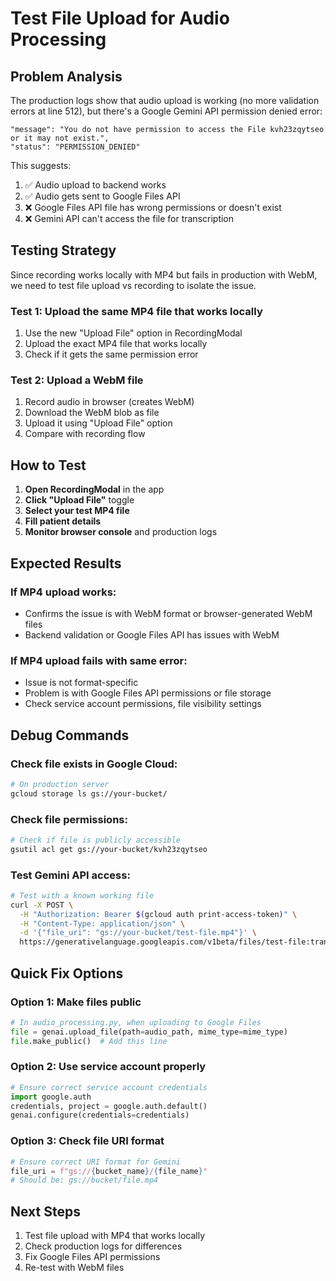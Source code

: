 # Test File Upload for Audio Processing

## Problem Analysis

The production logs show that audio upload is working (no more validation errors at line 512), but there's a Google Gemini API permission denied error:

```
"message": "You do not have permission to access the File kvh23zqytseo or it may not exist.",
"status": "PERMISSION_DENIED"
```

This suggests:
1. ✅ Audio upload to backend works
2. ✅ Audio gets sent to Google Files API 
3. ❌ Google Files API file has wrong permissions or doesn't exist
4. ❌ Gemini API can't access the file for transcription

## Testing Strategy

Since recording works locally with MP4 but fails in production with WebM, we need to test file upload vs recording to isolate the issue.

### Test 1: Upload the same MP4 file that works locally
1. Use the new "Upload File" option in RecordingModal
2. Upload the exact MP4 file that works locally
3. Check if it gets the same permission error

### Test 2: Upload a WebM file
1. Record audio in browser (creates WebM)
2. Download the WebM blob as file
3. Upload it using "Upload File" option
4. Compare with recording flow

## How to Test

1. **Open RecordingModal** in the app
2. **Click "Upload File"** toggle
3. **Select your test MP4 file**
4. **Fill patient details**
5. **Monitor browser console** and production logs

## Expected Results

### If MP4 upload works:
- Confirms the issue is with WebM format or browser-generated WebM files
- Backend validation or Google Files API has issues with WebM

### If MP4 upload fails with same error:
- Issue is not format-specific
- Problem is with Google Files API permissions or file storage
- Check service account permissions, file visibility settings

## Debug Commands

### Check file exists in Google Cloud:
```bash
# On production server
gcloud storage ls gs://your-bucket/
```

### Check file permissions:
```bash
# Check if file is publicly accessible
gsutil acl get gs://your-bucket/kvh23zqytseo
```

### Test Gemini API access:
```bash
# Test with a known working file
curl -X POST \
  -H "Authorization: Bearer $(gcloud auth print-access-token)" \
  -H "Content-Type: application/json" \
  -d '{"file_uri": "gs://your-bucket/test-file.mp4"}' \
  https://generativelanguage.googleapis.com/v1beta/files/test-file:transcribe
```

## Quick Fix Options

### Option 1: Make files public
```python
# In audio_processing.py, when uploading to Google Files
file = genai.upload_file(path=audio_path, mime_type=mime_type)
file.make_public()  # Add this line
```

### Option 2: Use service account properly
```python
# Ensure correct service account credentials
import google.auth
credentials, project = google.auth.default()
genai.configure(credentials=credentials)
```

### Option 3: Check file URI format
```python
# Ensure correct URI format for Gemini
file_uri = f"gs://{bucket_name}/{file_name}"
# Should be: gs://bucket/file.mp4
```

## Next Steps

1. Test file upload with MP4 that works locally
2. Check production logs for differences
3. Fix Google Files API permissions
4. Re-test with WebM files